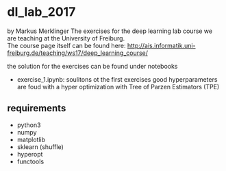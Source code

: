 # dl_lab_2017
by Markus Merklinger
The exercises for the deep learning lab course we are teaching at the University of Freiburg.  
The course page itself can be found here: http://ais.informatik.uni-freiburg.de/teaching/ws17/deep_learning_course/

the solution for the exercises can be found under notebooks
- exercise_1.ipynb: soulitons ot the first exercises
	 good hyperparameters are foud with a hyper optimization with Tree of Parzen Estimators (TPE) 


## requirements
- python3
- numpy
- matplotlib 
- sklearn (shuffle)
- hyperopt
- functools